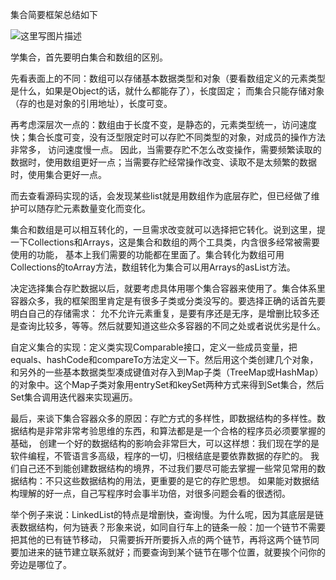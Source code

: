 集合简要框架总结如下

![这里写图片描述](http://img.blog.csdn.net/20150702220241398)

学集合，首先要明白集合和数组的区别。
 
先看表面上的不同：数组可以存储基本数据类型和对象（要看数组定义的元素类型是什么，如果是Object的话，就什么都能存了），长度固定；
而集合只能存储对象（存的也是对象的引用地址），长度可变。 

再考虑深层次一点的：数组由于长度不变，是静态的，元素类型统一，访问速度快；集合长度可变，没有泛型限定时可以存贮不同类型的对象，对成员的操作方法非常多，
访问速度慢一点。 因此，当需要存贮不怎么改变操作，需要频繁读取的数据时，使用数组更好一点；当需要存贮经常操作改变、读取不是太频繁的数据时，使用集合更好一点。

而去查看源码实现的话，会发现某些list就是用数组作为底层存贮，但已经做了维护可以随存贮元素数量变化而变化。

集合和数组是可以相互转化的，一旦需求改变就可以选择把它转化。说到这里，提一下Collections和Arrays，这是集合和数组的两个工具类，内含很多经常被需要使用的功能，
基本上我们需要的功能都在里面了。集合转化为数组可用Collections的toArray方法，数组转化为集合可以用Arrays的asList方法。 

决定选择集合存贮数据以后，就要考虑具体用哪个集合容器来使用了。集合体系里容器众多，我的框架图里肯定是有很多子类或分类没写的。要选择正确的话首先要明白自己的存储需求：
允不允许元素重复，是要有序还是无序，是增删比较多还是查询比较多，等等。然后就要知道这些众多容器的不同之处或者说优劣是什么。 

自定义集合的实现：定义类实现Comparable接口，定义一些成员变量，把equals、hashCode和compareTo方法定义一下。然后用这个类创建几个对象，
和另外的一些基本数据类型凑成键值对存入到Map子类（TreeMap或HashMap）的对象中。这个Map子类对象用entrySet和keySet两种方式来得到Set集合，然后Set集合调用迭代器来实现遍历。 

最后，来谈下集合容器众多的原因：存贮方式的多样性，即数据结构的多样性。数据结构是非常非常考验思维的东西，和算法都是是一个合格的程序员必须要掌握的基础，
创建一个好的数据结构的影响会非常巨大，可以这样想：我们现在学的是软件编程，不管语言多高级，程序的一切，归根结底是要依靠数据的存贮的。
我们自己还不到能创建数据结构的境界，不过我们要尽可能去掌握一些常见常用的数据结构：不只这些数据结构的用法，更重要的是它的存贮思想。
如果能对数据结构理解的好一点，自己写程序时会事半功倍，对很多问题会看的很透彻。

举个例子来说：LinkedList的特点是增删快，查询慢。为什么呢，因为其底层是链表数据结构，何为链表？形象来说，如同自行车上的链条一般：加一个链节不需要把其他的已有链节移动，
只需要拆开所要拆入点的两个链节，再将这两个链节同要加进来的链节建立联系就好；而要查询到某个链节在哪个位置，就要挨个问你的旁边是哪位了。 
